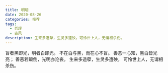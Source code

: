 ```yaml
---
title: 明暗
date: 2020-08-26
categories: 推荐
tags:
  - 哲理
  - 古风
description: 生来多造孽，生灵多遭殃，可怜世上人，无谓相杀伤。
---
```


盲者黑即光，明者白即光。
不在白与黑，而在心不盲。
善恶一心知，黑白皆光亮；
善恶若颠倒，光明亦沦丧。
生来多造孽，生灵多遭殃，
可怜世上人，无谓相杀伤。
